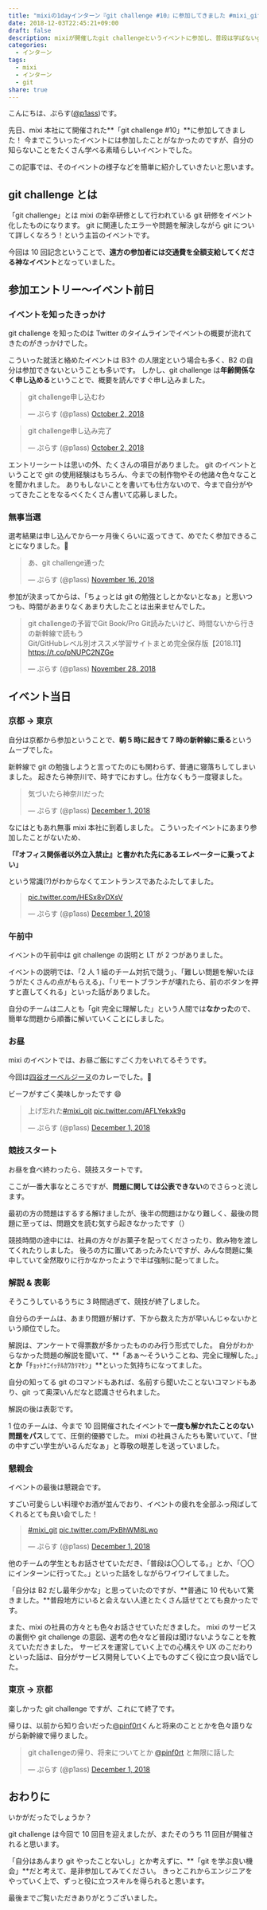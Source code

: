 ```yaml
---
title: "mixiの1dayインターン『git challenge #10』に参加してきました #mixi_git"
date: 2018-12-03T22:45:21+09:00
draft: false
description: mixiが開催したgit challengeというイベントに参加し、普段は学ばないgitの奥深い機能などを知ることができました。
categories:
  - インターン
tags:
  - mixi
  - インターン
  - git
share: true
---
```


こんにちは、ぷらす([@p1ass](https://twitter.com/p1ass))です。

先日、mixi 本社にて開催された**「git challenge #10」**に参加してきました！
今までこういったイベントには参加したことがなかったのですが、自分の知らないことをたくさん学べる素晴らしいイベントでした。

この記事では、そのイベントの様子などを簡単に紹介していきたいと思います。

<!--more-->

## git challenge とは

「git challenge」とは mixi の新卒研修として行われている git 研修をイベント化したものになります。
git に関連したエラーや問題を解決しながら git について詳しくなろう！という主旨のイベントです。

今回は 10 回記念ということで、**遠方の参加者には交通費を全額支給してくださる神なイベント**となっていました。

## 参加エントリー〜イベント前日

### イベントを知ったきっかけ

git challenge を知ったのは Twitter のタイムラインでイベントの概要が流れてきたのがきっかけでした。

こういった就活と絡めたイベントは B3↑ の人限定という場合も多く、B2 の自分は参加できないということも多いです。
しかし、git challenge は**年齢関係なく申し込める**ということで、概要を読んですぐ申し込みました。

<blockquote class="twitter-tweet"><p lang="ja" dir="ltr">git challenge申し込むわ</p>&mdash; ぷらす (@p1ass) <a href="https://twitter.com/p1ass/status/1047059015509921792?ref_src=twsrc%5Etfw">October 2, 2018</a></blockquote> <script async src="https://platform.twitter.com/widgets.js" charset="utf-8"></script>

<blockquote class="twitter-tweet"><p lang="ja" dir="ltr">git challenge申し込み完了</p>&mdash; ぷらす (@p1ass) <a href="https://twitter.com/p1ass/status/1047091695014227968?ref_src=twsrc%5Etfw">October 2, 2018</a></blockquote> <script async src="https://platform.twitter.com/widgets.js" charset="utf-8"></script>

エントリーシートは思いの外、たくさんの項目がありました。
git のイベントということで git の使用経験はもちろん、今までの制作物やその他諸々色々なことを聞かれました。
ありもしないことを書いても仕方ないので、今まで自分がやってきたことをなるべくたくさん書いて応募しました。

### 無事当選

選考結果は申し込んでから一ヶ月後くらいに返ってきて、めでたく参加できることになりました。🎉

<blockquote class="twitter-tweet"><p lang="ja" dir="ltr">あ、git challenge通った</p>&mdash; ぷらす (@p1ass) <a href="https://twitter.com/p1ass/status/1063249974983450626?ref_src=twsrc%5Etfw">November 16, 2018</a></blockquote> <script async src="https://platform.twitter.com/widgets.js" charset="utf-8"></script>

参加が決まってからは、「ちょっとは git の勉強としとかないとなぁ」と思いつつも、時間があまりなくあまり大したことは出来ませんでした。

<blockquote class="twitter-tweet"><p lang="ja" dir="ltr">git challengeの予習でGit Book/Pro Git読みたいけど、時間ないから行きの新幹線で読もう<br>Git/GitHubレベル別オススメ学習サイトまとめ完全保存版【2018.11】 <a href="https://t.co/pNUPC2NZGe">https://t.co/pNUPC2NZGe</a></p>&mdash; ぷらす (@p1ass) <a href="https://twitter.com/p1ass/status/1067605592435347456?ref_src=twsrc%5Etfw">November 28, 2018</a></blockquote> <script async src="https://platform.twitter.com/widgets.js" charset="utf-8"></script>

## イベント当日

### 京都 → 東京

自分は京都から参加ということで、**朝 5 時に起きて 7 時の新幹線に乗る**というムーブでした。

新幹線で git の勉強しようと言ってたのにも関わらず、普通に寝落ちしてしまいました。
起きたら神奈川で、時すでにおすし。仕方なくもう一度寝ました。

<blockquote class="twitter-tweet"><p lang="ja" dir="ltr">気づいたら神奈川だった</p>&mdash; ぷらす (@p1ass) <a href="https://twitter.com/p1ass/status/1068657196123078657?ref_src=twsrc%5Etfw">December 1, 2018</a></blockquote> <script async src="https://platform.twitter.com/widgets.js" charset="utf-8"></script>

なにはともあれ無事 mixi 本社に到着しました。
こういったイベントにあまり参加したことがないため、

**「『オフィス関係者以外立入禁止』と書かれた先にあるエレベーターに乗ってよい」**

という常識(?)がわからなくてエントランスであたふたしてました。

<blockquote class="twitter-tweet"><p lang="und" dir="ltr"><a href="https://t.co/HESx8vDXsV">pic.twitter.com/HESx8vDXsV</a></p>&mdash; ぷらす (@p1ass) <a href="https://twitter.com/p1ass/status/1068681666678337537?ref_src=twsrc%5Etfw">December 1, 2018</a></blockquote> <script async src="https://platform.twitter.com/widgets.js" charset="utf-8"></script>

### 午前中

イベントの午前中は git challenge の説明と LT が 2 つがありました。

イベントの説明では、「2 人 1 組のチーム対抗で競う」、「難しい問題を解いたほうがたくさんの点がもらえる」、「リモートブランチが壊れたら、前のボタンを押すと直してくれる」といった話がありました。

自分のチームは二人とも「git 完全に理解した」という人間では**なかった**ので、簡単な問題から順番に解いていくことにしました。

### お昼

mixi のイベントでは、お昼ご飯にすごく力をいれてるそうです。

今回は[四谷オーベルジーヌ](http://www.aubergine.co.jp)のカレーでした。🍛

ビーフがすごく美味しかったです 😄

<blockquote class="twitter-tweet"><p lang="ja" dir="ltr">上げ忘れた<a href="https://twitter.com/hashtag/mixi_git?src=hash&amp;ref_src=twsrc%5Etfw">#mixi_git</a> <a href="https://t.co/AFLYekxk9g">pic.twitter.com/AFLYekxk9g</a></p>&mdash; ぷらす (@p1ass) <a href="https://twitter.com/p1ass/status/1068719007358808064?ref_src=twsrc%5Etfw">December 1, 2018</a></blockquote> <script async src="https://platform.twitter.com/widgets.js" charset="utf-8"></script>

### 競技スタート

お昼を食べ終わったら、競技スタートです。

ここが一番大事なところですが、**問題に関しては公表できない**のでさらっと流します。

最初の方の問題はするする解けましたが、後半の問題はかなり難しく、最後の問題に至っては、問題文を読む気すら起きなかったです（）

競技時間の途中には、社員の方々がお菓子を配ってくださったり、飲み物を渡してくれたりしました。
後ろの方に置いてあったみたいですが、みんな問題に集中していて全然取りに行かなかったようで半ば強制に配ってました。

### 解説 & 表彰

そうこうしているうちに 3 時間過ぎて、競技が終了しました。

自分らのチームは、あまり問題が解けず、下から数えた方が早いんじゃないかという順位でした。

解説は、アンケートで得票数が多かったもののみ行う形式でした。
自分がわからなかった問題の解説を聞いて、**「あぁ〜そういうことね、完全に理解した。」**とか**「ﾁｮｯﾄﾅﾆｲｯﾃﾙｶﾜｶﾘﾏｾﾝ」**といった気持ちになってました。

自分の知ってる git のコマンドもあれば、名前すら聞いたことないコマンドもあり、git って奥深いんだなと認識させられました。

解説の後は表彰です。

1 位のチームは、今まで 10 回開催されたイベントで**一度も解かれたことのない問題をパス**してて、圧倒的優勝でした。
mixi の社員さんたちも驚いていて、「世の中すごい学生がいるんだなぁ」と尊敬の眼差しを送っていました。

### 懇親会

イベントの最後は懇親会です。

すごい可愛らしい料理やお酒が並んでおり、イベントの疲れを全部ふっ飛ばしてくれるとても良い会でした！

<blockquote class="twitter-tweet"><p lang="und" dir="ltr"><a href="https://twitter.com/hashtag/mixi_git?src=hash&amp;ref_src=twsrc%5Etfw">#mixi_git</a> <a href="https://t.co/PxBhWM8Lwo">pic.twitter.com/PxBhWM8Lwo</a></p>&mdash; ぷらす (@p1ass) <a href="https://twitter.com/p1ass/status/1068793322225844224?ref_src=twsrc%5Etfw">December 1, 2018</a></blockquote> <script async src="https://platform.twitter.com/widgets.js" charset="utf-8"></script>

他のチームの学生ともお話させていただき、「普段は〇〇してる。」とか、「〇〇にインターンに行ってた。」といった話をしながらワイワイしてました。

「自分は B2 だし最年少かな」と思っていたのですが、**普通に 10 代もいて驚きました。**普段地方にいると会えない人達とたくさん話せてとても良かったです。

また、mixi の社員の方々とも色々お話させていただきました。
mixi のサービスの裏側や git challenge の意図、選考の色々など普段は聞けないようなことを教えていただきました。
サービスを運営していく上での心構えや UX のこだわりといった話は、自分がサービス開発していく上でものすごく役に立つ良い話でした。

### 東京 → 京都

楽しかった git challenge ですが、これにて終了です。

帰りは、以前から知り合いだった[@pinf0rt](https://twitter.com/pinf0rt)くんと将来のこととかを色々語りながら新幹線で帰りました。

<blockquote class="twitter-tweet"><p lang="ja" dir="ltr">git challengeの帰り、将来についてとか <a href="https://twitter.com/pinf0rt?ref_src=twsrc%5Etfw">@pinf0rt</a> と無限に話した</p>&mdash; ぷらす (@p1ass) <a href="https://twitter.com/p1ass/status/1068868964313260032?ref_src=twsrc%5Etfw">December 1, 2018</a></blockquote> <script async src="https://platform.twitter.com/widgets.js" charset="utf-8"></script>

## おわりに

いかがだったでしょうか？

git challenge は今回で 10 回目を迎えましたが、またそのうち 11 回目が開催されると思います。

「自分はあんまり git やったことないし」とか考えずに、**「git を学ぶ良い機会」**だと考えて、是非参加してみてください。
きっとこれからエンジニアをやっていく上で、ずっと役に立つスキルを得られると思います。

最後までご覧いただきありがとうございました。
